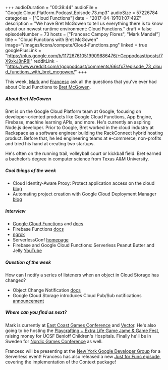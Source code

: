 +++
audioDuration = "00:39:44"
audioFile = "Google.Cloud.Platform.Podcast.Episode.73.mp3"
audioSize = 57226784
categories = ["Cloud Functions"]
date = "2017-04-19T01:07:49Z"
description = "We have Bret McGowen to tell us everything there is to know about our newest runtime environment: Cloud Functions."
draft = false
episodeNumber = 73
hosts = ["Francesc Campoy Flores", "Mark Mandel"]
title = "Cloud Functions with Bret McGowen"
image="/images/icons/compute/Cloud-Functions.png"
linked = true
googlePlusLink = "https://plus.google.com/b/117267610519909886476/+Gcppodcast/posts/7X9xkJ8nR8i"
redditLink = "https://www.reddit.com/r/gcppodcast/comments/66cfx7/episode_73_cloud_functions_with_bret_mcgowen/"
+++

This week, [Mark](https://twitter.com/Neurotic) and [Francesc](https://twitter.com/francesc) ask all the questions that you've ever had
about Cloud Functions to [Bret McGowen](https://twitter.com/bretmcg).

<!--more-->

##### About Bret McGowen

Bret is on the Google Cloud Platform team at Google, focusing on
developer-oriented products like Google Cloud Functions, App Engine,
Firebase, machine learning APIs, and more.
He's currently an aspiring Node.js developer. Prior to Google, Bret worked
in the cloud industry at Rackspace as a software engineer building the
RackConnect hybrid hosting product. Before that, he led engineering teams
at e-commerce, non-profits and tried his hand at creating two startups.

He's often on the running trail, volleyball court or kickball field.
Bret earned a bachelor’s degree in computer science from Texas A&M University.

##### Cool things of the week

- Cloud Identity-Aware Proxy: Protect application access on the cloud [blog](https://cloudplatform.googleblog.com/2017/04/Cloud-Identity-Aware-Proxy-protect-application-access-on-the-cloud.html)
- Automating project creation with Google Cloud Deployment Manager [blog](https://cloudplatform.googleblog.com/2017/04/automating-project-creation-with-Google-Cloud-Deployment-Manager.html)

##### Interview

- [Google Cloud Functions](http://cloud.google.com/functions) and [docs](https://cloud.google.com/functions/docs/)
- Firebase Functions [docs](https://firebase.google.com/docs/functions/ )
- [ngrok](https://ngrok.com/)
- ServerlessConf [homepage](https://austin.serverlessconf.io/)
- Firebase and Google Cloud Functions: Serverless Peanut Butter and Jelly [YouTube](https://www.youtube.com/watch?v=kG71Hg9cUhQ)

##### Question of the week

How can I notify a series of listeners when an object in Cloud Storage has changed?

- Object Change Notification [docs](https://cloud.google.com/storage/docs/object-change-notification)
- Google Cloud Storage introduces Cloud Pub/Sub notifications [announcement](https://cloudplatform.googleblog.com/2017/04/Cloud-Storage-introduces-Cloud-Pub-Sub-notifications.html)

##### Where can you find us next?

Mark is currently at [East Coast Games Conference](http://ecgconf.com/) and [Vector](http://vectorconf.com/).
He's also going to be hosting the [Playcrafting + Extra Life Game Jame & Game Fest](https://www.eventbrite.com/e/playcrafting-extra-life-game-jam-tickets-32637618997), raising
money for UCSF Benioff Children's Hospitals. Finally he'll be in Sweden for [Nordic Games Conference](http://conf.nordicgame.com/) as well.

Francesc will be presenting at the [New York Google Developer Group](https://www.meetup.com/gdgnyc/events/234963739/) for a Serverless event!
Francesc has also released a new [Just for Func episode](https://www.youtube.com/watch?v=8M90t0KvEDY), covering the implementation of the Context package!
